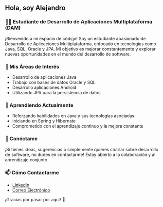 ## Hola, soy Alejandro

### 👨‍💻 Estudiante de Desarrollo de Aplicaciones Multiplataforma (DAM)

¡Bienvenido a mi espacio de código! Soy un estudiante apasionado de Desarrollo de Aplicaciones Multiplataforma, enfocado en tecnologías como Java, SQL, Oracle y JPA. Mi objetivo es mejorar constantemente y explorar nuevas oportunidades en el mundo del desarrollo de software.

### 🚀 Mis Áreas de Interés
- Desarrollo de aplicaciones Java
- Trabajo con bases de datos Oracle y SQL
- Desarrollo aplicaciones Android
- Utilizando JPA para la persistencia de datos

### 🌱 Aprendiendo Actualmente
- Reforzando habilidades en Java y sus tecnologías asociadas
- Iniciando en Spring y Hibernate
- Comprometido con el aprendizaje continuo y la mejora constante

### 💬 Conéctame
¡Si tienes ideas, sugerencias o simplemente quieres charlar sobre desarrollo de software, no dudes en contactarme! Estoy abierto a la colaboración y al aprendizaje conjunto.

### 📫 Cómo Contactarme
- [LinkedIn](https://www.linkedin.com/in/alejandro-hidalgo-izquierdo/)
- [Correo Electrónico](alejan_hi@hotmail.com)

¡Gracias por pasar por aquí! 🚀

<!--
**alejandrohi03/Alejandrohi03** is a ✨ _special_ ✨ repository because its `README.md` (this file) appears on your GitHub profile.

Here are some ideas to get you started:

- 🔭 I’m currently working on ...
- 🌱 I’m currently learning ...
- 👯 I’m looking to collaborate on ...
- 🤔 I’m looking for help with ...
- 💬 Ask me about ...
- 📫 How to reach me: ...
- 😄 Pronouns: ...
- ⚡ Fun fact: ...
-->
